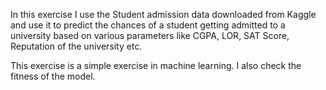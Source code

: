 In this exercise I use the Student admission data downloaded from Kaggle and use it to predict the chances of a student getting admitted to a university based on various parameters like CGPA, LOR, SAT Score, Reputation of the university etc. 

This exercise is a simple exercise in machine learning. I also check the fitness of the model. 
